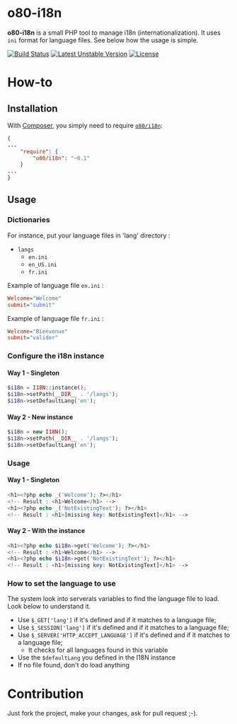 # o80-i18n

**o80-i18n** is a small PHP tool to manage i18n (internationalization). It uses `ini` format for language files.
See below how the usage is simple.

[![Build Status](https://travis-ci.org/olivierperez/o80-i18n.svg)](https://travis-ci.org/olivierperez/o80-i18n)
[![Latest Unstable Version](https://poser.pugx.org/o80/i18n/v/unstable.svg)](https://packagist.org/packages/o80/i18n)
[![License](https://poser.pugx.org/o80/i18n/license.svg)](https://tldrlegal.com/l/apache2)

# How-to

## Installation

With [Composer](http://getcomposer.org/), you simply need to require [`o80/i18n`](https://packagist.org/packages/o80/i18n):

```json
{
...
    "require": {
        "o80/i18n": "~0.1"
    }
...
}
```

## Usage

### Dictionaries

For instance, put your language files in 'lang' directory :

* `langs`
    * `en.ini`
    * `en_US.ini`
    * `fr.ini`

Example of language file `en.ini` :
```ini
Welcome="Welcome"
submit="submit"
```

Example of language file `fr.ini` :
```ini
Welcome="Bienvenue"
submit="valider"
```

### Configure the i18n instance

#### Way 1 - Singleton

```php
$i18n = I18N::instance();
$i18n->setPath(__DIR__ . '/langs');
$i18n->setDefaultLang('en');
```

#### Way 2 - New instance

```php
$i18n = new I18N();
$i18n->setPath(__DIR__ . '/langs');
$i18n->setDefaultLang('en');
```

### Usage

#### Way 1 - Singleton

```php
<h1><?php echo _('Welcome'); ?></h1>
<!-- Result : <h1>Welcome</h1> -->
<h1><?php echo _('NotExistingText'); ?></h1>
<!-- Result : <h1>[missing key: NotExistingText]</h1> -->
```

#### Way 2 - With the instance

```php
<h1><?php echo $i18n->get('Welcome'); ?></h1>
<!-- Result : <h1>Welcome</h1> -->
<h1><?php echo $i18n->get('NotExistingText'); ?></h1>
<!-- Result : <h1>[missing key: NotExistingText]</h1> -->
```

### How to set the language to use

The system look into serverals variables to find the language file to load. Look below to understand it.

* Use `$_GET['lang']` if it's defined and if it matches to a language file;
* Use `$_SESSION['lang']` if it's defined and if it matches to a language file;
* Use `$_SERVER['HTTP_ACCEPT_LANGUAGE']` if it's defined and if it matches to a language file;
    * It checks for all languages found in this variable
* Use the `$defaultLang` you defined in the I18N instance
* If no file found, don't do load anything

# Contribution

Just fork the project, make your changes, ask for pull request ;-).
